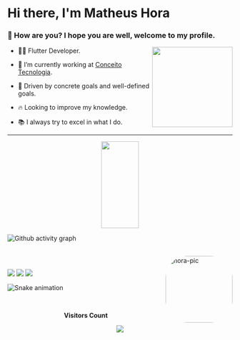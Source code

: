 <h1>Hi there, I'm Matheus Hora</h1>

<h3>🤙 How are you? I hope you are well, welcome to my profile.</h3>

<img height="180em" align="right" src="https://user-images.githubusercontent.com/59374587/153518639-7a26f075-9621-4c47-bae8-e46c957d09a7.png"/>

<p>

- 👨‍💻 Flutter Developer.

- 🔭 I’m currently working at [Conceito Tecnologia](https://conceitotecnologia.com/).

- 👊 Driven by concrete goals and well-defined goals.

- 🔥 Looking to improve my knowledge.
  
- 📚 I always try to excel in what I do.


</p>

---

<p>
<div align="center">  
  
  <img width="41%" height="195px" src="https://github-readme-stats.vercel.app/api/top-langs/?username=matheus-hora48&layout=compact&hide_border=true&title_color=e8eaea&text_color=e8eaea&bg_color=0d1117" />
</div>

![Github activity graph](https://github-readme-activity-graph.cyclic.app/graph?username=matheus-hora48&theme=github-compact&hide_border=true)
<div style="display: inline_block"><br>
  <img align="right" alt="hora-pic" height="150" style="border-radius:50px;" src="https://media.giphy.com/media/J3BlD4W2r1mcK1vMWW/giphy.gif">
</div>
  
  ##
 
<div> 

  
  <a href="https://www.instagram.com/matheus11hora/" target="_blank"><img src="https://img.shields.io/badge/-Instagram-%23E4405F?style=for-the-badge&logo=instagram&logoColor=white" target="_blank"></a>
  <a href = "mailto:matheus11hora@gmail.com"><img src="https://img.shields.io/badge/-Gmail-%23333?style=for-the-badge&logo=gmail&logoColor=white" target="_blank"></a>
  <a href="https://www.linkedin.com/in/matheus-hora-07a7a221b/" target="_blank"><img src="https://img.shields.io/badge/-LinkedIn-%230077B5?style=for-the-badge&logo=linkedin&logoColor=white" target="_blank"></a> 
 
  ![Snake animation](https://github.com/Matheus-hora48/matheus-hora48/blob/output/github-contribution-grid-snake.svg)
 
</div>

<div align="center">
<br><p align="centre"><b>Visitors Count</b></p>  
<p align="center"><img align="center" src="https://profile-counter.glitch.me/{matheus-hora48}/count.svg" /></p> 
<br></div>
